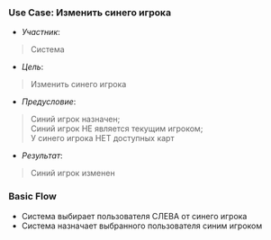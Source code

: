 ### Use Case: Изменить синего игрока
- *Участник*:
> Система
- *Цель*:
> Изменить синего игрока
- *Предусловие*:
> Синий игрок назначен;<br>
> Синий игрок НЕ является текущим игроком;<br>
> У синего игрока НЕТ доступных карт
- *Результат*:
> Синий игрок изменен 

### Basic Flow
* Система выбирает пользователя СЛЕВА от синего игрока
* Система назначает выбранного пользователя синим игроком